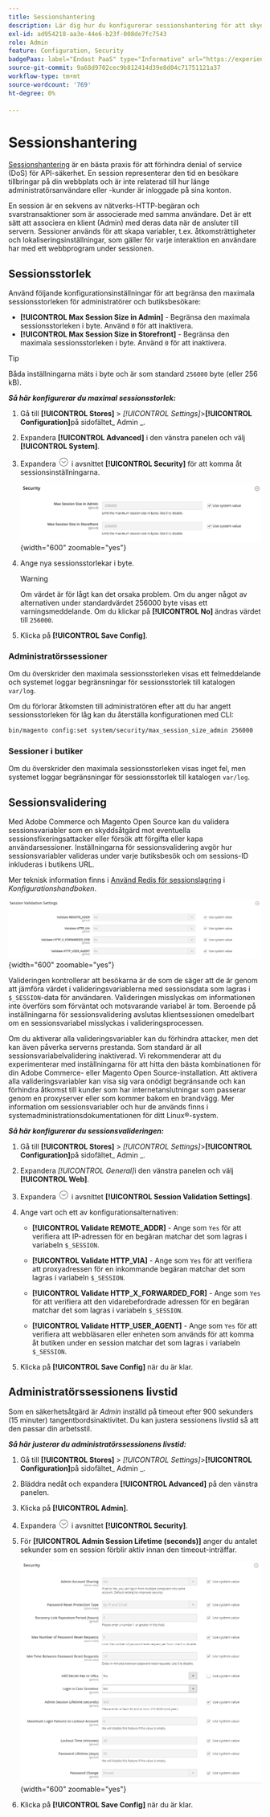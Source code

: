 ```yaml
---
title: Sessionshantering
description: Lär dig hur du konfigurerar sessionshantering för att skydda administratören och butiken.
exl-id: ad954218-aa3e-44e6-b23f-008de7fc7543
role: Admin
feature: Configuration, Security
badgePaas: label="Endast PaaS" type="Informative" url="https://experienceleague.adobe.com/sv/docs/commerce/user-guides/product-solutions" tooltip="Gäller endast Adobe Commerce i molnprojekt (Adobe-hanterad PaaS-infrastruktur) och lokala projekt."
source-git-commit: 9a68d9702cec9b812414d39e8d04c71751121a37
workflow-type: tm+mt
source-wordcount: '769'
ht-degree: 0%

---
```


# Sessionshantering

[Sessionshantering](https://cheatsheetseries.owasp.org/cheatsheets/Session_Management_Cheat_Sheet.html) är en bästa praxis för att förhindra denial of service (DoS) för API-säkerhet. En session representerar den tid en besökare tillbringar på din webbplats och är inte relaterad till hur länge administratörsanvändare eller -kunder är inloggade på sina konton.

En session är en sekvens av nätverks-HTTP-begäran och svarstransaktioner som är associerade med samma användare. Det är ett sätt att associera en klient (Admin) med deras data när de ansluter till servern. Sessioner används för att skapa variabler, t.ex. åtkomsträttigheter och lokaliseringsinställningar, som gäller för varje interaktion en användare har med ett webbprogram under sessionen.

## Sessionsstorlek

Använd följande konfigurationsinställningar för att begränsa den maximala sessionsstorleken för administratörer och butiksbesökare:

- **[!UICONTROL Max Session Size in Admin]** - Begränsa den maximala sessionsstorleken i byte. Använd `0` för att inaktivera.
- **[!UICONTROL Max Session Size in Storefront]** - Begränsa den maximala sessionsstorleken i byte. Använd `0` för att inaktivera.

>[!TIP]
>
>Båda inställningarna mäts i byte och är som standard `256000` byte (eller 256 kB).

**_Så här konfigurerar du maximal sessionsstorlek:_**

1. Gå till **[!UICONTROL Stores]** > _[!UICONTROL Settings]_>**[!UICONTROL Configuration]**&#x200B;på sidofältet_ Admin _.

1. Expandera **[!UICONTROL Advanced]** i den vänstra panelen och välj **[!UICONTROL System]**.

1. Expandera ![Expansionsväljaren](../assets/icon-display-expand.png) i avsnittet **[!UICONTROL Security]** för att komma åt sessionsinställningarna.

   ![Sessionsinställningar](../configuration-reference/advanced/assets/system-security.png){width="600" zoomable="yes"}

1. Ange nya sessionsstorlekar i byte.

   >[!WARNING]
   >
   >Om värdet är för lågt kan det orsaka problem. Om du anger något av alternativen under standardvärdet 256000 byte visas ett varningsmeddelande. Om du klickar på **[!UICONTROL No]** ändras värdet till `256000`.

1. Klicka på **[!UICONTROL Save Config]**.

### Administratörssessioner

Om du överskrider den maximala sessionsstorleken visas ett felmeddelande och systemet loggar begränsningar för sessionsstorlek till katalogen `var/log`.

Om du förlorar åtkomsten till administratören efter att du har angett sessionsstorleken för låg kan du återställa konfigurationen med CLI:

```bash
bin/magento config:set system/security/max_session_size_admin 256000
```

### Sessioner i butiker

Om du överskrider den maximala sessionsstorleken visas inget fel, men systemet loggar begränsningar för sessionsstorlek till katalogen `var/log`.

## Sessionsvalidering

Med Adobe Commerce och Magento Open Source kan du validera sessionsvariabler som en skyddsåtgärd mot eventuella sessionsfixeringsattacker eller försök att förgifta eller kapa användarsessioner. Inställningarna för sessionsvalidering avgör hur sessionsvariabler valideras under varje butiksbesök och om sessions-ID inkluderas i butikens URL.

Mer teknisk information finns i [Använd Redis för sessionslagring](https://experienceleague.adobe.com/docs/commerce-operations/configuration-guide/cache/redis/redis-session.html?lang=sv-SE) i _Konfigurationshandboken_.

![Allmän konfiguration - Webbsessionsvalidering](../configuration-reference/general/assets/web-session-validation-settings.png){width="600" zoomable="yes"}

Valideringen kontrollerar att besökarna är de som de säger att de är genom att jämföra värdet i valideringsvariablerna med sessionsdata som lagras i `$_SESSION`-data för användaren. Valideringen misslyckas om informationen inte överförs som förväntat och motsvarande variabel är tom. Beroende på inställningarna för sessionsvalidering avslutas klientsessionen omedelbart om en sessionsvariabel misslyckas i valideringsprocessen.

Om du aktiverar alla valideringsvariabler kan du förhindra attacker, men det kan även påverka serverns prestanda. Som standard är all sessionsvariabelvalidering inaktiverad. Vi rekommenderar att du experimenterar med inställningarna för att hitta den bästa kombinationen för din Adobe Commerce- eller Magento Open Source-installation. Att aktivera alla valideringsvariabler kan visa sig vara onödigt begränsande och kan förhindra åtkomst till kunder som har internetanslutningar som passerar genom en proxyserver eller som kommer bakom en brandvägg. Mer information om sessionsvariabler och hur de används finns i systemadministrationsdokumentationen för ditt Linux®-system.

**_Så här konfigurerar du sessionsvalideringen:_**

1. Gå till **[!UICONTROL Stores]** > _[!UICONTROL Settings]_>**[!UICONTROL Configuration]**&#x200B;på sidofältet_ Admin _.

1. Expandera _[!UICONTROL General]_&#x200B;i den vänstra panelen och välj **[!UICONTROL Web]**.

1. Expandera ![Expansionsväljaren](../assets/icon-display-expand.png) i avsnittet **[!UICONTROL Session Validation Settings]**.

1. Ange vart och ett av konfigurationsalternativen:

   - **[!UICONTROL Validate REMOTE_ADDR]** - Ange som `Yes` för att verifiera att IP-adressen för en begäran matchar det som lagras i variabeln `$_SESSION`.

   - **[!UICONTROL Validate HTTP_VIA]** - Ange som `Yes` för att verifiera att proxyadressen för en inkommande begäran matchar det som lagras i variabeln `$_SESSION`.

   - **[!UICONTROL Validate HTTP_X_FORWARDED_FOR]** - Ange som `Yes` för att verifiera att den vidarebefordrade adressen för en begäran matchar det som lagras i variabeln `$_SESSION`.

   - **[!UICONTROL Validate HTTP_USER_AGENT]** - Ange som `Yes` för att verifiera att webbläsaren eller enheten som används för att komma åt butiken under en session matchar det som lagras i variabeln `$_SESSION`.

1. Klicka på **[!UICONTROL Save Config]** när du är klar.

## Administratörssessionens livstid

Som en säkerhetsåtgärd är _Admin_ inställd på timeout efter 900 sekunders (15 minuter) tangentbordsinaktivitet. Du kan justera sessionens livstid så att den passar din arbetsstil.

**_Så här justerar du administratörssessionens livstid:_**

1. Gå till **[!UICONTROL Stores]** > _[!UICONTROL Settings]_>**[!UICONTROL Configuration]**&#x200B;på sidofältet_ Admin _.

1. Bläddra nedåt och expandera **[!UICONTROL Advanced]** på den vänstra panelen.

1. Klicka på **[!UICONTROL Admin]**.

1. Expandera ![Expansionsväljaren](../assets/icon-display-expand.png) i avsnittet **[!UICONTROL Security]**.

1. För **[!UICONTROL Admin Session Lifetime (seconds)]** anger du antalet sekunder som en session förblir aktiv innan den timeout-inträffar.

   ![Avancerad konfiguration - Säkerhetsinställningar för administratör](../configuration-reference/advanced/assets/admin-security.png){width="600" zoomable="yes"}

1. Klicka på **[!UICONTROL Save Config]** när du är klar.
